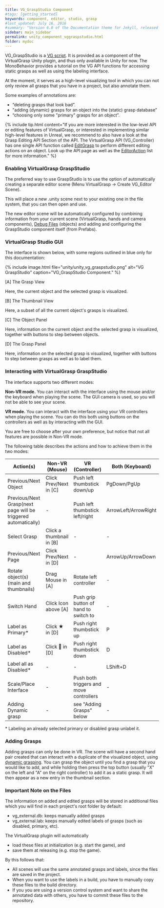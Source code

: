 ```yaml
---
title: VG_GraspStudio Component
#tags: [getting_started]
keywords: component, editor, studio, grasp
#last_updated: July 16, 2016
#summary: "Version 6.0 of the Documentation theme for Jekyll, released July 4, 2016, implements relative links so you can view the files offline or on any server without configuring urls and baseurls. Additionally, you can store pages in subdirectories. Templates for alerts and images are available."
sidebar: main_sidebar
permalink: unity_component_vggraspstudio.html
folder: mydoc
---
```


VG_GraspStudio is a <a href="#" data-toggle="tooltip" data-original-title="{{site.data.glossary.VGScript}}">VG script</a>.
It is provided as a component of the VirtualGrasp Unity plugin, and thus only available in Unity for now. 
The MonoBehavior provides a tutorial on the VG API functions for accessing static grasps as well as using the labeling interface.

At the moment, it serves as a high-level visualizing tool in which you can not only review all grasps that you have in a project, but also annotate them.

Some examples of annotations are:

* “deleting grasps that look bad”.
* "adding (dynamic) grasps for an object into the (static) grasp database”
* “choosing only some "primary" grasps for an object”.

{% include tip.html content="If you are more interested in the low-level API or editing features of VirtualGrasp, or interested in implementing similar high-level features in Unreal, we recommend to also have a look at the Grasp Editing API Section of the API. The VirtualGrasp API (VG_Controller) has one single API function called [EditGrasp](VirtualGrasp_UnityAPI.html#editgrasp) to perform different editing actions on an object. Look up the API page as well as the [EditorAction](VirtualGrasp_UnityAPI.html#vg_editoraction) list for more information." %}

### Enabling VirtualGrasp GraspStudio

The preferred way to use GraspStudio is to use the option of automatically creating a separate editor scene (Menu VirtualGrasp → Create VG_Editor Scene).

This will place a new .unity scene next to your existing one in the file system, that you can then open and use.

The new editor scene will be automatically configured by combining information from your current scene (VirtualGrasp, hands and camera components), [Debug Files](debug_files.html#grasp-editor) (objects) and adding and configuring the GraspStudio component itself (from Prefabs).


### VirtualGrasp Studio GUI

The interface is shown below, with some regions outlined in blue only for this documentation:

{% include image.html file="unity/unity_vg_graspstudio.png" alt="VG GraspStudio" caption="VG_GraspStudio Component." %}

[A] The Grasp View

Here, the current object and the selected grasp is visualized.

[B] The Thumbnail View

Here, a subset of all the current object's grasps is visualized.

[C] The Object Panel

Here, information on the current object and the selected grasp is visualized, together with buttons to step between objects.

[D] The Grasp Panel

Here, information on the selected grasp is visualized, together with buttons to step between grasps as well as to label them.

### Interacting with VirtualGrasp GraspStudio

The interface supports two different modes: 

**Non-VR mode.** You can interact with the interface using the mouse and/or the keyboard when playing the scene. The GUI camera is used, so you will not be able to see your scene.

**VR mode.** You can interact with the interface using your VR controllers when playing the scene. You can do this both using buttons on the controllers as well as by interacting with the GUI.

You are free to choose after your own preference, but notice that not all features are possible in Non-VR mode.

The following table describes the actions and how to achieve them in the two modes:

| Action(s) | Non-VR (Mouse) | VR (Controller) | Both (Keyboard)| 
|-------|--------|---------|---------|
| Previous/Next Object | Click Prev/Next in [C] | Push left thumbstick down/up | PgDown/PgUp | 
| Previous/Next Grasp(next page will be triggered automatically) | - | Push left thumbstick left/right | ArrowLeft/ArrowRight | 
| Select Grasp | Click a thumbnail in [B] | - | - | 
| Previous/Next Page | Click Prev/Next in [D] | - | ArrowUp/ArrowDown | 
| Rotate object(s) (main and thumbnails) | Drag Mouse in [A] | Rotate left controller | - | 
| Switch Hand | Click Icon above [A] | Push grip button of hand to switch to | -| 
| Label as Primary* | Click ★ in [D] | Push right thumbstick up | P | 
| Label as Disabled* | Click    ⃠     in [D] | Push right thumbstick down | D |  
| Label all as Disabled* | - | - | LShift+D | 
| Scale/Place Interface | - | Push both triggers and move controllers | - | 
| Adding Dynamic grasp | - | see "Adding Grasps" below | - | 

\* Labeling an already selected primary or disabled grasp unlabel it.

### Adding Grasps

Adding grasps can only be done in VR. The scene will have a second hand pair created that can interact with a duplicate of the visualized object, using [dynamic grasping](grasp_interaction.html). You can grasp the object until you find a grasp that you would like to add, and while holding then press the top button (usually "X" on the left and "A" on the right controller) to add it as a static grasp. It will then appear as a new entry in the thumbnail section.

### Important Note on the Files

The information on added and edited grasps will be stored in additional files which you will find in each project's root folder by default:

* vg_external.db: keeps manually added grasps
* vg_external.lab: keeps manually edited labels of grasps (such as disabled, primary, etc).

The VirtualGrasp plugin will automatically  

* load these files at initialization (e.g. start the game), and 
* save them at releasing (e.g. stop the game). 

By this follows that:

* All scenes will use the same annotated grasps and labels, since the files are saved in the project.
* When you want to use the labels in a build, you have to manually copy these files to the build directory.
* If you you are using a version control system and want to share the annotated data with others, you have to commit these files to the repository.

